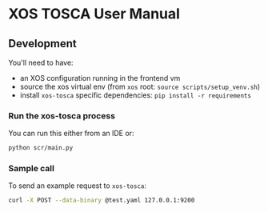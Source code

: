 # XOS TOSCA User Manual

## Development

You'll need to have:
- an XOS configuration running in the frontend vm
- source the xos virtual env (from `xos` root: `source scripts/setup_venv.sh`)
- install `xos-tosca` specific dependencies: `pip install -r requirements`

### Run the xos-tosca process

You can run this either from an IDE or:
```bash
python scr/main.py
```

### Sample call

To send an example request to `xos-tosca`:
```bash
curl -X POST --data-binary @test.yaml 127.0.0.1:9200
```

